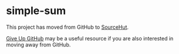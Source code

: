 # simple-sum

This project has moved from GitHub to
[SourceHut](https://git.sr.ht/~jship/simple-sum).

[Give Up GitHub](https://GiveUpGitHub.org) may be a useful resource if
you are also interested in moving away from GitHub.
